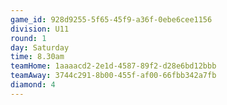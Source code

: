 ```yaml
---
game_id: 928d9255-5f65-45f9-a36f-0ebe6cee1156
division: U11
round: 1
day: Saturday
time: 8.30am
teamHome: 1aaaacd2-2e1d-4587-89f2-d28e6bd12bbb
teamAway: 3744c291-8b00-455f-af00-66fbb342a7fb
diamond: 4
---
```

